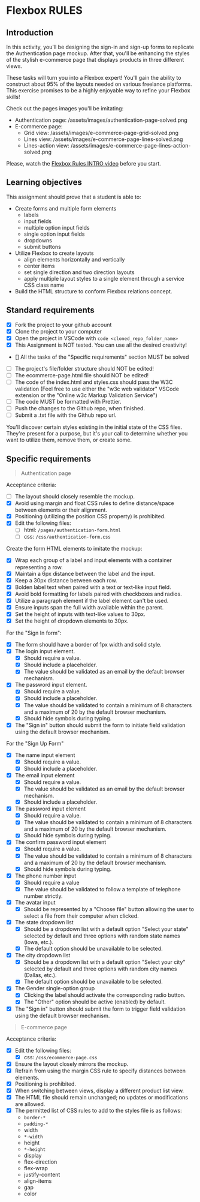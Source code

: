 # Flexbox RULES

## Introduction

In this activity, you'll be designing the sign-in and sign-up forms to replicate the Authentication page mockup. After that, you'll be enhancing the styles of the stylish e-commerce page that displays products in three different views.

These tasks will turn you into a Flexbox expert! You'll gain the ability to construct about 95% of the layouts needed on various freelance platforms. This exercise promises to be a highly enjoyable way to refine your Flexbox skills!

Check out the pages images you'll be imitating:

-   Authentication page: /assets/images/authentication-page-solved.png
-   E-commerce page:
    -   Grid view: /assets/images/e-commerce-page-grid-solved.png
    -   Lines view: /assets/images/e-commerce-page-lines-solved.png
    -   Lines-action view: /assets/images/e-commerce-page-lines-action-solved.png

Please, watch the [Flexbox Rules INTRO video](https://www.loom.com/share/6bf938c7e4234745970fd83181b585a9?sid=19a5fc8d-b8e0-4d7b-b705-2d638fd2ec63) before you start.

## Learning objectives

This assignment should prove that a student is able to:

-   Create forms and multiple form elements
    -   labels
    -   input fields
    -   multiple option input fields
    -   single option input fields
    -   dropdowns
    -   submit buttons
-   Utilize Flexbox to create layouts
    -   align elements horizontally and vertically
    -   center items
    -   set single direction and two direction layouts
    -   apply multiple layout styles to a single element through a service CSS class name
-   Build the HTML structure to conform Flexbox relations concept.

## Standard requirements

-   [x] Fork the project to your github account
-   [x] Clone the project to your computer
-   [x] Open the project in VSCode with `code <cloned_repo_folder_name>`
-   [x] This Assignment is NOT tested. You can use all the desired creativity!
-   [] All the tasks of the "Specific requirements" section MUST be solved
-   [ ] The project's file/folder structure should NOT be edited!
-   [ ] The ecommerce-page.html file should NOT be edited!
-   [ ] The code of the index.html and styles.css should pass the W3C validation (Feel free to use either the "w3c web validator" VSCode extension or the "Online w3c Markup Validation Service")
-   [ ] The code MUST be formatted with Prettier.
-   [ ] Push the changes to the Github repo, when finished.
-   [ ] Submit a .txt file with the Github repo url.

You'll discover certain styles existing in the initial state of the CSS files. They're present for a purpose, but it's your call to determine whether you want to utilize them, remove them, or create some.

## Specific requirements

> Authentication page

Acceptance criteria:

-   [ ] The layout should closely resemble the mockup.
-   [x] Avoid using margin and float CSS rules to define distance/space between elements or their alignment.
-   [x] Positioning (utilizing the position CSS property) is prohibited.
-   [x] Edit the following files:
    -   [ ] html: `/pages/authentication-form.html`
    -   [ ] css: `/css/authentication-form.css`

Create the form HTML elements to imitate the mockup:

-   [x] Wrap each group of a label and input elements with a container representing a row.
-   [x] Maintain a 6px distance between the label and the input.
-   [x] Keep a 30px distance between each row.
-   [x] Bolden label text when paired with a text or text-like input field.
-   [x] Avoid bold formatting for labels paired with checkboxes and radios.
-   [x] Utilize a paragraph element if the label element can't be used.
-   [x] Ensure inputs span the full width available within the parent.
-   [x] Set the height of inputs with text-like values to 30px.
-   [x] Set the height of dropdown elements to 30px.

For the "Sign In form":

-   [x] The form should have a border of 1px width and solid style.
-   [x] The login input element.
    -   [x] Should require a value.
    -   [x] Should include a placeholder.
    -   [x] The value should be validated as an email by the default browser mechanism.
-   [x] The password input element.
    -   [x] Should require a value.
    -   [x] Should include a placeholder.
    -   [x] The value should be validated to contain a minimum of 8 characters and a maximum of 20 by the default browser mechanism.
    -   [x] Should hide symbols during typing.
-   [x] The "Sign in" button should submit the form to initiate field validation using the default browser mechanism.

For the "Sign Up Form"

-   [x] The name input element
    -   [x] Should require a value.
    -   [x] Should include a placeholder.
-   [x] The email input element
    -   [x] Should require a value.
    -   [x] The value should be validated as an email by the default browser mechanism.
    -   [x] Should include a placeholder.
-   [x] The password input element
    -   [x] Should require a value.
    -   [x] The value should be validated to contain a minimum of 8 characters and a maximum of 20 by the default browser mechanism.
    -   [x] Should hide symbols during typing.
-   [x] The confirm password input element
    -   [x] Should require a value.
    -   [x] The value should be validated to contain a minimum of 8 characters and a maximum of 20 by the default browser mechanism.
    -   [x] Should hide symbols during typing.
-   [x] The phone number input
    -   [x] Should require a value
    -   [x] The value should be validated to follow a template of telephone number strictly.
-   [x] The avatar input
    -   [x] Should be represented by a "Choose file" button allowing the user to select a file from their computer when clicked.
-   [x] The state dropdown list
    -   [x] Should be a dropdown list with a default option "Select your state" selected by default and three options with random state names (Iowa, etc.).
    -   [x] The default option should be unavailable to be selected.
-   [x] The city dropdown list
    -   [x] Should be a dropdown list with a default option "Select your city" selected by default and three options with random city names (Dallas, etc.).
    -   [x] The default option should be unavailable to be selected.
-   [x] The Gender single-option group
    -   [x] Clicking the label should activate the corresponding radio button.
    -   [x] The "Other" option should be active (enabled) by default.
-   [x] The "Sign in" button should submit the form to trigger field validation using the default browser mechanism.

> E-commerce page

Acceptance criteria:

-   [x] Edit the following files:
    -   [x] css: `/css/ecommerce-page.css`
-   [x] Ensure the layout closely mirrors the mockup.
-   [x] Refrain from using the margin CSS rule to specify distances between elements.
-   [x] Positioning is prohibited.
-   [x] When switching between views, display a different product list view.
-   [x] The HTML file should remain unchanged; no updates or modifications are allowed.
-   [x] The permitted list of CSS rules to add to the styles file is as follows:
    -   `border-*`
    -   `padding-*`
    -   width
    -   `*-width`
    -   height
    -   `*-height`
    -   display
    -   flex-direction
    -   flex-wrap
    -   justify-content
    -   align-items
    -   gap
    -   color
